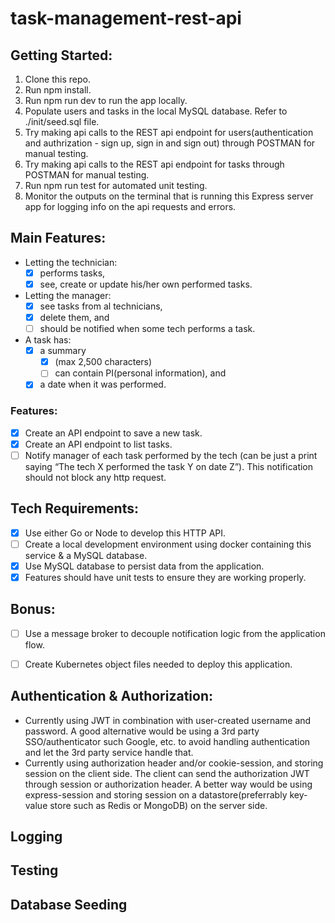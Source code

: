 # task-management-rest-api

## Getting Started:
1. Clone this repo.
2. Run npm install.
3. Run npm run dev to run the app locally.
4. Populate users and tasks in the local MySQL database. Refer to ./init/seed.sql file.
5. Try making api calls to the REST api endpoint for users(authentication and authrization - sign up, sign in and sign out) through POSTMAN for manual testing.
6. Try making api calls to the REST api endpoint for tasks through POSTMAN for manual testing.
7. Run npm run test for automated unit testing.
8. Monitor the outputs on the terminal that is running this Express server app for logging info on the api requests and errors.


## Main Features:
- Letting the technician:
  - [x] performs tasks,
  - [x] see, create or update his/her own performed tasks.

- Letting the manager:
  - [x] see tasks from al technicians,
  - [x] delete them, and
  - [ ] should be notified when some tech performs a task.

- A task has:
  - [x] a summary 
    - [x] (max 2,500 characters) 
    - [ ] can contain PI(personal information), and
  - [x] a date when it was performed.

### Features:
- [x] Create an API endpoint to save a new task.
- [x] Create an API endpoint to list tasks.
- [ ] Notify manager of each task performed by the tech (can be just a print saying “The tech X performed the task Y on date Z”). This notification should not block any http request.

## Tech Requirements:
- [x] Use either Go or Node to develop this HTTP API.
- [ ] Create a local development environment using docker containing this service & a MySQL database.
- [x] Use MySQL database to persist data from the application.
- [x] Features should have unit tests to ensure they are working properly.

## Bonus:
- [ ] Use a message broker to decouple notification logic from the application flow.
- [ ] Create Kubernetes object files needed to deploy this application.




## Authentication & Authorization:
- Currently using JWT in combination with user-created username and password. A good alternative would be using a 3rd party SSO/authenticator such Google, etc. to avoid handling authentication and let the 3rd party service handle that.
- Currently using authorization header and/or cookie-session, and storing session on the client side. The client can send the authorization JWT through session or authorization header. A better way would be using express-session and storing session on a datastore(preferrably key-value store such as Redis or MongoDB) on the server side.

## Logging

## Testing

## Database Seeding
